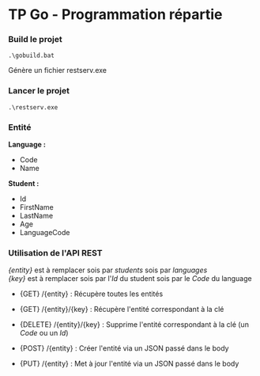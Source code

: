 # TP Go - Programmation répartie

### Build le projet

```
.\gobuild.bat
```
Génère un fichier restserv.exe

### Lancer le projet

```
.\restserv.exe
```

### Entité

__Language :__  

- Code
- Name

__Student :__  

- Id
- FirstName
- LastName
- Age
- LanguageCode

### Utilisation de l'API REST

_{entity}_ est à remplacer sois par _students_ sois par _languages_  
_{key}_ est à remplacer sois par l'_Id_ du student sois par le _Code_ du language  


- {GET} /{entity} : Récupère toutes les entités 

- {GET} /{entity}/{key} : Récupère l'entité correspondant à la clé

- {DELETE} /{entity}/{key} : Supprime l'entité correspondant à la clé (un _Code_ ou un _Id_)

- {POST} /{entity} : Créer l'entité via un JSON passé dans le body

- {PUT} /{entity} : Met à jour l'entité via un JSON passé dans le body
